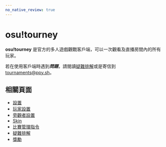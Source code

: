 ```yaml
---
no_native_review: true
---
```


# osu!tourney

**osu!tourney** 是官方的多人遊戲觀戰客戶端，可以一次觀看及直播房間內的所有玩家。

若在使用客戶端時遇到***問題***，請閱讀[疑難排解](Troubleshooting)或是寄信到 [tournaments@ppy.sh](mailto:tournaments@ppy.sh)。

## 相關頁面

- [設置](Setup)
- [玩家設置](Multiplayer_Usage)
- [旁觀者設置](Spectator_Usage)
- [Skin](Skinning)
- [比賽管理指令](Tournament_Management_Commands)
- [疑難排解](Troubleshooting)
- [獎勵](Prizes)
